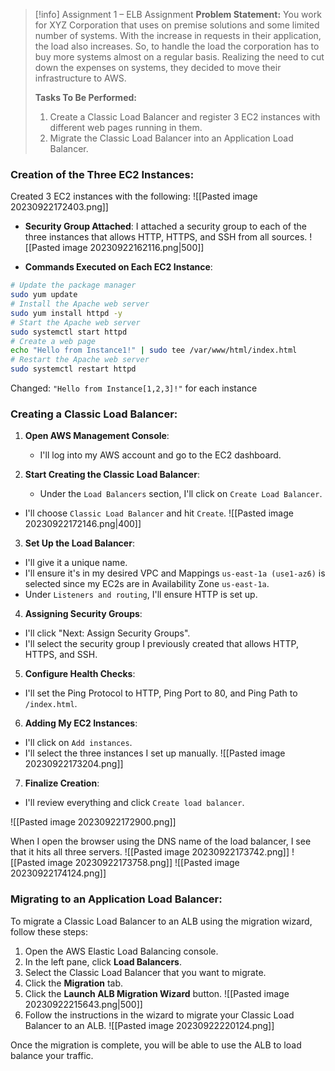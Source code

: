 
> [!info] Assignment 1 – ELB Assignment
> **Problem Statement:** 
> You work for XYZ Corporation that uses on premise solutions and some limited number of systems. With the increase in requests in their application, the load also increases. So, to handle the load the corporation has to buy more systems almost on a regular basis. Realizing the need to cut down the expenses on systems, they decided to move their infrastructure to AWS. 
> 
> **Tasks To Be Performed:** 
> 1. Create a Classic Load Balancer and register 3 EC2 instances with different web pages running in them. 
> 2. Migrate the Classic Load Balancer into an Application Load Balancer.


### Creation of the Three EC2 Instances:
Created 3 EC2 instances with the following:
![[Pasted image 20230922172403.png]]
- **Security Group Attached**: 
  I attached a security group to each of the three instances that allows HTTP, HTTPS, and SSH from all sources.
  ![[Pasted image 20230922162116.png|500]]

- **Commands Executed on Each EC2 Instance**:
  
```bash
# Update the package manager
sudo yum update
# Install the Apache web server
sudo yum install httpd -y
# Start the Apache web server
sudo systemctl start httpd
# Create a web page
echo "Hello from Instance1!" | sudo tee /var/www/html/index.html
# Restart the Apache web server
sudo systemctl restart httpd
```

Changed: `"Hello from Instance[1,2,3]!"` for each instance


### Creating a Classic Load Balancer:

1. **Open AWS Management Console**:
   - I'll log into my AWS account and go to the EC2 dashboard.

2. **Start Creating the Classic Load Balancer**:
   - Under the `Load Balancers` section, I'll click on `Create Load Balancer`.
  - I'll choose `Classic Load Balancer` and hit `Create`.
    ![[Pasted image 20230922172146.png|400]]

3. **Set Up the Load Balancer**:
 - I'll give it a unique name.
 - I'll ensure it's in my desired VPC and Mappings `us-east-1a (use1-az6)` is selected since my EC2s are in Availability Zone `us-east-1a`.
 - Under `Listeners and routing`, I'll ensure HTTP is set up.

4. **Assigning Security Groups**: 
 - I'll click "Next: Assign Security Groups".
 - I'll select the security group I previously created that allows HTTP, HTTPS, and SSH.

5. **Configure Health Checks**: 
 - I'll set the Ping Protocol to HTTP, Ping Port to 80, and Ping Path to `/index.html`.

6. **Adding My EC2 Instances**:
 - I'll click on `Add instances`.
 - I'll select the three instances I set up manually.
   ![[Pasted image 20230922173204.png]]


7. **Finalize Creation**:
 - I'll review everything and click `Create load balancer`.

![[Pasted image 20230922172900.png]]

When I open the browser using the DNS name of the load balancer, I see that it hits all three servers.
![[Pasted image 20230922173742.png]]
![[Pasted image 20230922173758.png]]
![[Pasted image 20230922174124.png]]
### Migrating to an Application Load Balancer:

To migrate a Classic Load Balancer to an ALB using the migration wizard, follow these steps:

1. Open the AWS Elastic Load Balancing console.
2. In the left pane, click **Load Balancers**.
3. Select the Classic Load Balancer that you want to migrate.
4. Click the **Migration** tab.
5. Click the **Launch ALB Migration Wizard** button.
   ![[Pasted image 20230922215643.png|500]]
6. Follow the instructions in the wizard to migrate your Classic Load Balancer to an ALB.
   ![[Pasted image 20230922220124.png]]

Once the migration is complete, you will be able to use the ALB to load balance your traffic.